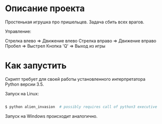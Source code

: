# Описание проекта

Простенькая игрушка про пришельцев. Задача сбить всех врагов. 

Управление:

Стрелка влево => Движение влево
Стрелка вправо => Движение вправо
Пробел => Выстрел
Кнопка 'Q' => Выход из игры

# Как запустить

Скрипт требует для своей работы установленного интерпретатора Python версии 3.5.

Запуск на Linux:

```bash

$ python alien_invasion  # possibly requires call of python3 executive instead of just python
```

Запуск на Windows происходит аналогично.


